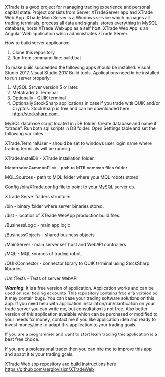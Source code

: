 XTrade is a good project for managing trading experience and personal capital state.
Project consists from Server XTradeServer app and XTrade Web App. XTrade Main Server is a Windows service which manages all trading terminals, process all data and signals, stores everything in MySQL database, hosts XTrade Web app as a self host. 
XTrade Web App is an Angular Web application which administrates XTrade Server.

How to build server application:
1. Clone this repository
2. Run from command line: build.bat

To make build succeeded the following apps should be installed: Visual Studio 2017, Visual Studio 2017 Build tools.
Applications need to be installed to run server properly: 

1. MySQL Server version 5 or later.
2. Metatrader 5 Terminal
3. Optionally - QUIK terminal.
4. Optionally StockSharp applications in case if you trade with QUIK and/or Cryptos. StockSharp is free and can be downloaded here http://stocksharp.com.

MySQL database script located in /DB folder. Create database and name it “xtrade”. Run both sql scripts in DB folder.
Open Settings table and set the following variables

XTrade.TerminalUser - should be set to windows user login name where trading terminals will be running

XTrade.InstallDir - XTrade installation folder.

Metatrader.CommonFiles - path to MT5 common files folder

MQL.Sources - path to MQL folder where your MQL robots stored

Config /bin/XTrade.config file to point to your MySQL server db.

XTrade Server folders structure:

/bin - binary folder where server binaries stored.

/dist - location of XTeade WebApp production build files.

/BusinessLogic - main app logic

/BusinessObjects - shared business objects

/MainServer - main server self host and WebAPI controllers

/MQL - MQL sources of trading robot.

/QUIKConnector - connector library to QUIK terminal using StockSharp libraries.

/UnitTests - Tests of server WebAPI


***Warning***:
It is a free version of application. Application works and can be used on real trading accounts. This repository contains free alfa version so it may contain bugs. You can base your trading software solutions on this app. If you need help with application installation/run/clarification on your trade server you can write me, but consultation is not free. Also better version of this application available which can be purchased or modified to your needs for money, contact me if you like application idea and ready to invest money/time to adapt this application to your trading goals.

If you are a programmer and want to start learn trading this application is a best free choice.

If you are a professional trader then you can hire me to improve this app and apapt it to your trading goals.

XTrade Web app repository and build instructions here https://github.com/sergiovision/XTradeWeb

